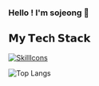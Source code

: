 ### Hello ! I'm sojeong 👋


## 𝗠𝘆 𝗧𝗲𝗰h 𝗦𝘁𝗮𝗰𝗸

[![SkillIcons](https://skillicons.dev/icons?i=html,css,js,react,figma)](https://skillicons.dev)


![Top Langs](https://github-readme-stats.vercel.app/api/top-langs/?username=sojeongsojeong-park&hide=TeX&layout=compact)

<!--
**sojeongsojeong-park/sojeongsojeong-park** is a ✨ _special_ ✨ repository because its `README.md` (this file) appears on your GitHub profile.

Here are some ideas to get you started:

- 🔭 I’m currently working on ...
- 🌱 I’m currently learning ...
- 👯 I’m looking to collaborate on ...
- 🤔 I’m looking for help with ...
- 💬 Ask me about ...
- 📫 How to reach me: ...
- 😄 Pronouns: ...
- ⚡ Fun fact: ...
-->
